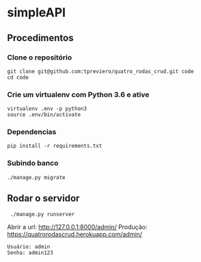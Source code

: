 # simpleAPI

## Procedimentos
### Clone o repositório

```console
git clone git@github.com:tpreviero/quatro_rodas_crud.git code
cd code
```

### Crie um virtualenv com Python 3.6 e ative
```console
virtualenv .env -p python3
source .env/bin/activate
```

### Dependencias
```console
pip install -r requirements.txt
```

### Subindo banco
```console
./manage.py migrate
```
## Rodar o servidor
```console
 ./manage.py runserver
 ```
Abrir a url: http://127.0.0.1:8000/admin/
Produção: https://quatrorodascrud.herokuapp.com/admin/

```console
Usuário: admin
Senha: admin123
```
